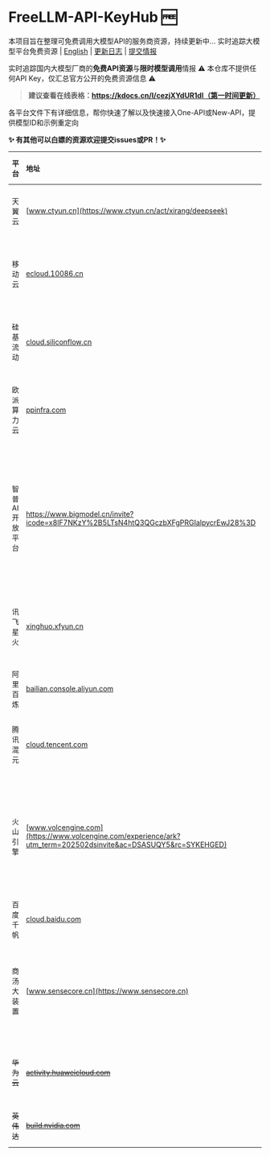 # FreeLLM-API-KeyHub 🆓
本项目旨在整理可免费调用大模型API的服务商资源，持续更新中...
实时追踪大模型平台免费资源 | [English](README_EN.md) | [更新日志](#更新日志) | [提交情报](CONTRIBUTING.md)

实时追踪国内大模型厂商的**免费API资源**与**限时模型调用**情报
⚠️ 本仓库不提供任何API Key，仅汇总官方公开的免费资源信息 ⚠️

> **建议查看在线表格：https://kdocs.cn/l/cezjXYdUR1dl（第一时间更新）**

各平台文件下有详细信息，帮你快速了解以及快速接入One-API或New-API，提供模型ID和示例重定向

**✨ 有其他可以白嫖的资源欢迎提交issues或PR！✨**

| 平台 | 地址 | 免费token数 | 有效期 | 活动 | 备注说明 | 图1 | 图2 |
| :--- | :--- | :--- | :--- | :--- | :--- | :--- | :--- |
| 天翼云 | [www.ctyun.cn](https://www.ctyun.cn/act/xirang/deepseek) | 2500万 | 两周 | 新用户 | 量大时间短<br>比之前更新了很多模型<br>主流开源都有 | ![图1](assets/images/clip_cell_image4.png) | ![图2](assets/images/天翼云图2.png) |
| 移动云 | [ecloud.10086.cn](https://ecloud.10086.cn/portal/act/deepseek) | 2500万 | 30天 | 新老用户 | 新版界面需要创建项目空间后弹出面板<br>更新了规范些的接口地址 | ![图1](assets/images/clip_cell_image5.png) | |
| 硅基流动 | [cloud.siliconflow.cn](https://cloud.siliconflow.cn/i/NpVqAT7X) | 2000万（14元） | 无 | **学生认证50元巨款**<br>邀请注册送14￥白嫖<br>可用前面我的链接注册（感谢） | 白嫖开始的地方<br>速度现在还好，之前慢<br>配额一直有效<br> | ![图1](assets/images/clip_cell_image9.png) | 可以使用前面我的要求链接哦！！！谢谢啦~ |
| 欧派算力云 | [ppinfra.com](https://ppinfra.com/user/register?invited_by=HPU4F4) | 新用户注册5￥<br>邀请注册得15￥ | 6月 | 邀请 1 位好友注册并完成实名认证，邀请人可得 30元无门槛代金券，被邀请人可得 15元无门槛代金券 | 可以使用前面我的要求链接<br>感谢 | ![图1](assets/images/clip_cell_image10.png) | |
| 智普AI开放平台 | https://www.bigmodel.cn/invite?icode=x8lF7NKzY%2B5LTsN4htQ3QGczbXFgPRGIalpycrEwJ28%3D | 2000万                          | 3月              | 新用户注册得 2000万 Tokens，新模型免费玩到爽！               | 邀请一名新用户完成实名注册，双方均可获得智谱高性价比GLM-4.5-Air 模型2000万Tokens 每月最多邀请10名新用户，最多可获得2亿Tokens资源包 | ![img](http://www.kdocs.cn/api/v3/office/copy/MlpLRXJPTURBdU1xVnpaVDRpR2JjUCtHZm9saGloeDE4bFdVbkZhTnBNaXBlYW1jZjFxQkNOTitkYWdoa0NacUx6enpJR3ZEY2hJbXFhSVFzMnpmV3IwbkdjdHpiRU93U24wMCtlT01sbzFrNXdObGliRnp1UGNOdlAwNGt1bldUc3RmRjVOeFQwM2JEejdVRGplRmhEMHg2b05WUmltVWZEc01sRzUzak5lSUhxdzFaWkpRb3Foc3l2REU0UThGcS9nYkpOU1lWK0dSSjdYYVdOTldZQnU4N1RpSllydUtFWDF0S2IvNFVIeitRZktlR0w0RDJZTGh2YWZrYTMraTUzdk81TXdtUmhRPQ==/attach/object/1a4af0db88eb15b6d1676ae9486159b47562a926?) | ![img](http://www.kdocs.cn/api/v3/office/copy/MlpLRXJPTURBdU1xVnpaVDRpR2JjUCtHZm9saGloeDE4bFdVbkZhTnBNaXBlYW1jZjFxQkNOTitkYWdoa0NacUx6enpJR3ZEY2hJbXFhSVFzMnpmV3IwbkdjdHpiRU93U24wMCtlT01sbzFrNXdObGliRnp1UGNOdlAwNGt1bldUc3RmRjVOeFQwM2JEejdVRGplRmhEMHg2b05WUmltVWZEc01sRzUzak5lSUhxdzFaWkpRb3Foc3l2REU0UThGcS9nYkpOU1lWK0dSSjdYYVdOTldZQnU4N1RpSllydUtFWDF0S2IvNFVIeitRZktlR0w0RDJZTGh2YWZrYTMraTUzdk81TXdtUmhRPQ==/attach/object/c0bd09b53e3e7b58fb90620f789274b6cfc7eb46?) |
| 讯飞星火 | [xinghuo.xfyun.cn](https://xinghuo.xfyun.cn/sparkapi) | 注册送20元礼品卡 | 无 | 我账户注册后又20元礼品卡无过期时间<br>页面中还有其他活动，请注意看 | 页面活动挺多的，比如“图1”<br>如“图2”直接就是说API免费使用不限量：图2地址 | ![图1](assets/images/clip_cell_image17.png) | ![图2](assets/images/clip_cell_image18.png) |
| 阿里百炼 | [bailian.console.aliyun.com](https://bailian.console.aliyun.com/) | 100万（每个模型） | 不同模型30~180天 | 新用户注册每个模型赠送100万tokens | 速度快、实力强、模型及种类多<br>我已欠费 | ![图1](assets/images/clip_cell_image8.png) | |
| 腾讯混元 | [cloud.tencent.com](https://cloud.tencent.com/document/product/1729/97731) | 100万（共享消耗） | 1年 | 自家混元模型共享消耗1年一百万<br>体验说明地址<br>其它模型活动未查看，有请反馈 | Deepseek R1/V3免费调用至北京时间2025年2月25日23:59:59 | ![图1](assets/images/clip_cell_image12.png) | |
| 火山引擎 | [www.volcengine.com](https://www.volcengine.com/experience/ark?utm_term=202502dsinvite&ac=DSASUQY5&rc=SYKEHGED) | 50万（每个模型） | 无 | ~~拉人注册送30￥大模代金券（无需实名）<br>送被邀请15￥（自己注册无）<br>邀请用户付费再送100￥<br>约可抵扣750万R1模型tokens<br>速度比较快后悔没有多撸点，几百狠狠用~~ | 如“图2”还可以参加“协作”活动<br>出卖自己数据，每天每个模型免费50万额度 | ![图1](assets/images/clip_cell_image2.png) | ![图2](assets/images/clip_cell_image3.png) |
| 百度千帆 | [cloud.baidu.com](https://cloud.baidu.com/product-s/qianfan_home) | 注册送20元 | 1月 | 注册后自动送<br>转换为tokens最多能用1000000+tokens | 送的20我是一点都没用啊 | ![图1](assets/images/clip_cell_image15.png) | |
| 商汤大装置 | [www.sensecore.cn](https://www.sensecore.cn) | 1000万 | 3月 | 活动说明地址：商汤新闻中心<br>我的账户注册就送了6个月80代金券 | 自家模型速率rpm限制还好、Deepseek、qwen3……低rpm<br>~~Deepseek R1/V3限时免费至5月9日~~ | ![图1](assets/images/clip_cell_image11.png) | |
| ~~华为云~~ | ~~[activity.huaweicloud.com](https://activity.huaweicloud.com/maas-ds.html)~~ | ~~200万（每个模型）~~ | ~~无~~ | ~~现没明确看见，有请联系我更新<br>一个模型一个接口地址<br>已更新Deepseek V3 0324版~~ | ~~无~~ | ![图1](assets/images/clip_cell_image6.png) | |
| ~~英伟达~~ | ~~[build.nvidia.com](https://build.nvidia.com/explore/discover)~~ | ~~前一千次调用免费~~ | | ~~没怎么用，依旧有效可联系~~ | | | |





